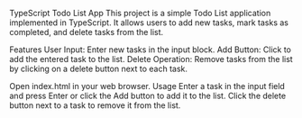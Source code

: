 TypeScript Todo List App
This project is a simple Todo List application implemented in TypeScript. It allows users to add new tasks, mark tasks as completed, and delete tasks from the list.

Features
User Input: Enter new tasks in the input block.
Add Button: Click to add the entered task to the list.
Delete Operation: Remove tasks from the list by clicking on a delete button next to each task.

Open index.html in your web browser.
Usage
Enter a task in the input field and press Enter or click the Add button to add it to the list.
Click the delete button next to a task to remove it from the list.
